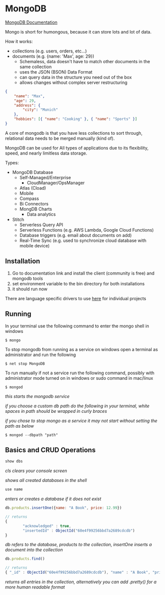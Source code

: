 # MongoDB

[MongoDB Documentation](https://www.mongodb.com)

Mongo is short for humongous, because it can store lots and lot of data.

How it works:

-   collections (e.g. users, orders, etc...)
-   documents (e.g. {name: 'Max', age: 29})
    -   Schemaless, data doesn't have to match other documents in the same collection
    -   uses the JSON (BSON) Data Format
    -   can query data in the structure you need out of the box
    -   allows changes without complex server restructuring

```json
{
    "name": "Max",
    "age": 29,
    "address": {
        "city": "Munich"
    },
    "hobbies": [{ "name": "Cooking" }, { "name": "Sports" }]
}
```

A core of mongodb is that you have less collections to sort through, relational data needs to be merged manually (kind of).

MongoDB can be used for All types of applications due to its flexibility, speed, and nearly limitless data storage.

Types:

-   MongoDB Database
    -   Self-Managed/Enterprise
        -   CloudManager/OpsManager
    -   Atlas (Cload)
    -   Mobile
    -   Compass
    -   Bi Connectors
    -   MongDB Charts
        -   Data analytics
-   Stitch
    -   Serverless Query API
    -   Serverless Functions (e.g. AWS Lambda, Google Cloud Functions)
    -   Database triggers (e.g. email about documents on add)
    -   Real-Time Sync (e.g. used to synchronize cloud database with mobile device)

## Installation

1. Go to documentation link and install the client (community is free) and mongodb tools
2. set environment variable to the bin directory for both installations
3. it should run now

There are language specific drivers to use [here](https://docs.mongodb.com/drivers/) for individual projects

## Running

In your terminal use the following command to enter the mongo shell in windows

```
$ mongo
```

To stop mongodb from running as a service on windows open a terminal as administrator and run the following

```
$ net stop MongoDB
```

To run manually if not a service run the following command, possibly with administrator mode turned on in windows or sudo command in mac/linux

```
$ mongod
```

_this starts the mongodb service_

_if you choose a custom db path do the following in your terminal, white spaces in path should be wrapped in curly braces_

_if you chose to stop mongo as a service it may not start without setting the path as below_

```
$ mongod --dbpath "path"
```

## Basics and CRUD Operations

```js
show dbs
```
_cls clears your console screen_

_shows all created databases in the shell_

```js
use name
```

_enters or creates a database if it does not exist_

```js
db.products.insertOne({name: "A Book", price: 12.99})

// returns
{
        "acknowledged" : true,
        "insertedId" : ObjectId("60e4f99256bbd7a2689cdcdb")
}
```

_db refers to the database, products to the collection, insertOne inserts a document into the collection_

```js
db.products.find()

// returns
{ "_id" : ObjectId("60e4f99256bbd7a2689cdcdb"), "name" : "A Book", "price" : 12.99 }
```

_returns all entries in the collection, alternatively you can add .pretty() for a more human readable format_
